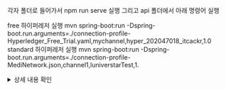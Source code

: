 각자 폴더로 들어가서 npm run serve 실행
그리고 api 폴더에서 아래 명령어 실행

free 하이퍼레저 실행
mvn spring-boot:run -Dspring-boot.run.arguments=./connection-profile-Hyperledger_Free_Trial.yaml,mychannel,hyper_202047018_itcackr,1.0
standard 하이퍼레저 실행
mvn spring-boot:run -Dspring-boot.run.arguments=./connection-profile-MediNetwork.json,channel1,luniverstarTest,1.

<details>
<summary>상세 내용 확인</summary>
<div markdown="1">
- [2021년](#2021년)
  * [7월](#7월)
	  * [On the right](#on-the-right)


</div>
</details>
